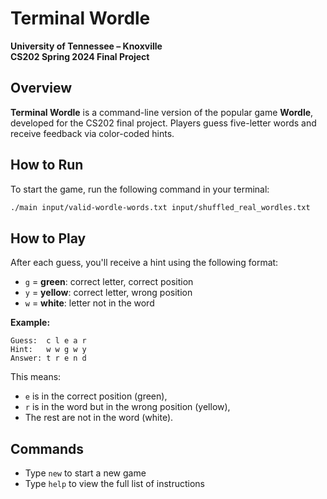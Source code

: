 # Terminal Wordle
**University of Tennessee – Knoxville**  
**CS202 Spring 2024 Final Project**

## Overview
**Terminal Wordle** is a command-line version of the popular game **Wordle**, developed for the CS202 final project. Players guess five-letter words and receive feedback via color-coded hints.

## How to Run
To start the game, run the following command in your terminal:
```bash
./main input/valid-wordle-words.txt input/shuffled_real_wordles.txt
```

## How to Play
After each guess, you'll receive a hint using the following format:

- `g` = **green**: correct letter, correct position  
- `y` = **yellow**: correct letter, wrong position  
- `w` = **white**: letter not in the word  

**Example:**
```
Guess:  c l e a r  
Hint:   w w g w y  
Answer: t r e n d
```

This means:
- `e` is in the correct position (green),
- `r` is in the word but in the wrong position (yellow),
- The rest are not in the word (white).

## Commands
- Type `new` to start a new game  
- Type `help` to view the full list of instructions
